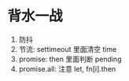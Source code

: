 # 背水一战

1. 防抖
2. 节流: settimeout 里面清空 time
3. promise: then 里面判断 pending
3. promise.all: 注意 let, fn[i].then
